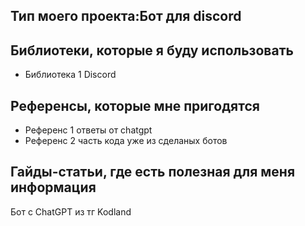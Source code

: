 ## Тип моего проекта:Бот для discord
> 

## Библиотеки, которые я буду использовать
- Библиотека 1 Discord 

## Референсы, которые мне пригодятся
- Референс 1 ответы от chatgpt
- Референс 2 часть кода уже из сделаных ботов

## Гайды-статьи, где есть полезная для меня информация
Бот с ChatGPT из тг
Kodland
